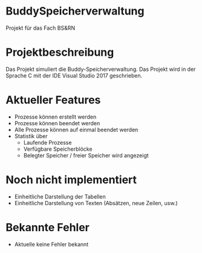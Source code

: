 # BuddySpeicherverwaltung
Projekt für das Fach BS&amp;RN

# Projektbeschreibung
Das Projekt simuliert die Buddy-Speicherverwaltung. Das Projekt wird in der Sprache C mit der IDE Visual Studio 2017 geschrieben.

# Aktueller Features
- Prozesse können erstellt werden
- Prozesse können beendet werden
- Alle Prozesse können auf einmal beendet werden
- Statistik über
  + Laufende Prozesse
  + Verfügbare Speicherblöcke
  + Belegter Speicher / freier Speicher wird angezeigt

# Noch nicht implementiert
 - Einheitliche Darstellung der Tabellen
 - Einheitliche Darstellung von Texten (Absätzen, neue Zeilen, usw.)

# Bekannte Fehler
 - Aktuelle keine Fehler bekannt
